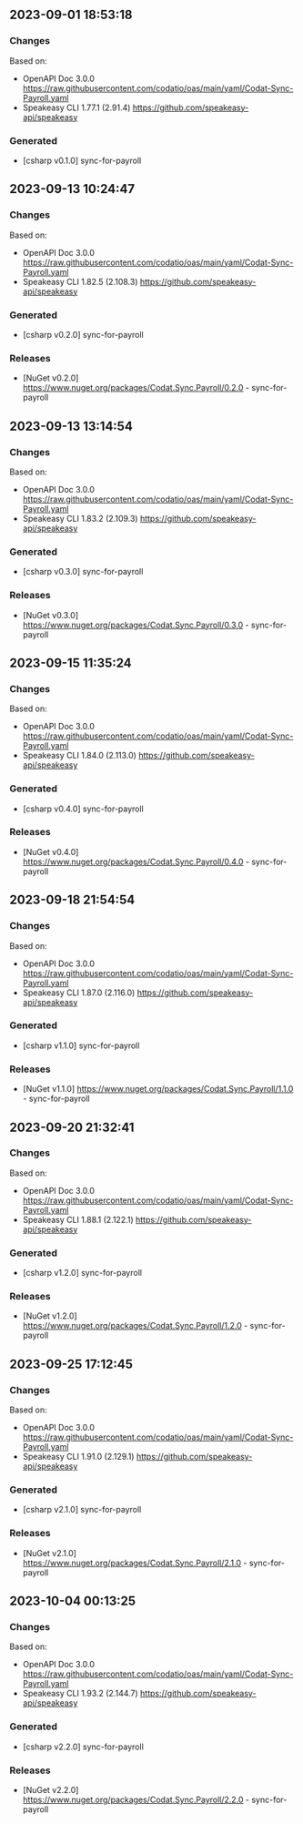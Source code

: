 

## 2023-09-01 18:53:18
### Changes
Based on:
- OpenAPI Doc 3.0.0 https://raw.githubusercontent.com/codatio/oas/main/yaml/Codat-Sync-Payroll.yaml
- Speakeasy CLI 1.77.1 (2.91.4) https://github.com/speakeasy-api/speakeasy
### Generated
- [csharp v0.1.0] sync-for-payroll

## 2023-09-13 10:24:47
### Changes
Based on:
- OpenAPI Doc 3.0.0 https://raw.githubusercontent.com/codatio/oas/main/yaml/Codat-Sync-Payroll.yaml
- Speakeasy CLI 1.82.5 (2.108.3) https://github.com/speakeasy-api/speakeasy
### Generated
- [csharp v0.2.0] sync-for-payroll
### Releases
- [NuGet v0.2.0] https://www.nuget.org/packages/Codat.Sync.Payroll/0.2.0 - sync-for-payroll

## 2023-09-13 13:14:54
### Changes
Based on:
- OpenAPI Doc 3.0.0 https://raw.githubusercontent.com/codatio/oas/main/yaml/Codat-Sync-Payroll.yaml
- Speakeasy CLI 1.83.2 (2.109.3) https://github.com/speakeasy-api/speakeasy
### Generated
- [csharp v0.3.0] sync-for-payroll
### Releases
- [NuGet v0.3.0] https://www.nuget.org/packages/Codat.Sync.Payroll/0.3.0 - sync-for-payroll

## 2023-09-15 11:35:24
### Changes
Based on:
- OpenAPI Doc 3.0.0 https://raw.githubusercontent.com/codatio/oas/main/yaml/Codat-Sync-Payroll.yaml
- Speakeasy CLI 1.84.0 (2.113.0) https://github.com/speakeasy-api/speakeasy
### Generated
- [csharp v0.4.0] sync-for-payroll
### Releases
- [NuGet v0.4.0] https://www.nuget.org/packages/Codat.Sync.Payroll/0.4.0 - sync-for-payroll

## 2023-09-18 21:54:54
### Changes
Based on:
- OpenAPI Doc 3.0.0 https://raw.githubusercontent.com/codatio/oas/main/yaml/Codat-Sync-Payroll.yaml
- Speakeasy CLI 1.87.0 (2.116.0) https://github.com/speakeasy-api/speakeasy
### Generated
- [csharp v1.1.0] sync-for-payroll
### Releases
- [NuGet v1.1.0] https://www.nuget.org/packages/Codat.Sync.Payroll/1.1.0 - sync-for-payroll

## 2023-09-20 21:32:41
### Changes
Based on:
- OpenAPI Doc 3.0.0 https://raw.githubusercontent.com/codatio/oas/main/yaml/Codat-Sync-Payroll.yaml
- Speakeasy CLI 1.88.1 (2.122.1) https://github.com/speakeasy-api/speakeasy
### Generated
- [csharp v1.2.0] sync-for-payroll
### Releases
- [NuGet v1.2.0] https://www.nuget.org/packages/Codat.Sync.Payroll/1.2.0 - sync-for-payroll

## 2023-09-25 17:12:45
### Changes
Based on:
- OpenAPI Doc 3.0.0 https://raw.githubusercontent.com/codatio/oas/main/yaml/Codat-Sync-Payroll.yaml
- Speakeasy CLI 1.91.0 (2.129.1) https://github.com/speakeasy-api/speakeasy
### Generated
- [csharp v2.1.0] sync-for-payroll
### Releases
- [NuGet v2.1.0] https://www.nuget.org/packages/Codat.Sync.Payroll/2.1.0 - sync-for-payroll

## 2023-10-04 00:13:25
### Changes
Based on:
- OpenAPI Doc 3.0.0 https://raw.githubusercontent.com/codatio/oas/main/yaml/Codat-Sync-Payroll.yaml
- Speakeasy CLI 1.93.2 (2.144.7) https://github.com/speakeasy-api/speakeasy
### Generated
- [csharp v2.2.0] sync-for-payroll
### Releases
- [NuGet v2.2.0] https://www.nuget.org/packages/Codat.Sync.Payroll/2.2.0 - sync-for-payroll